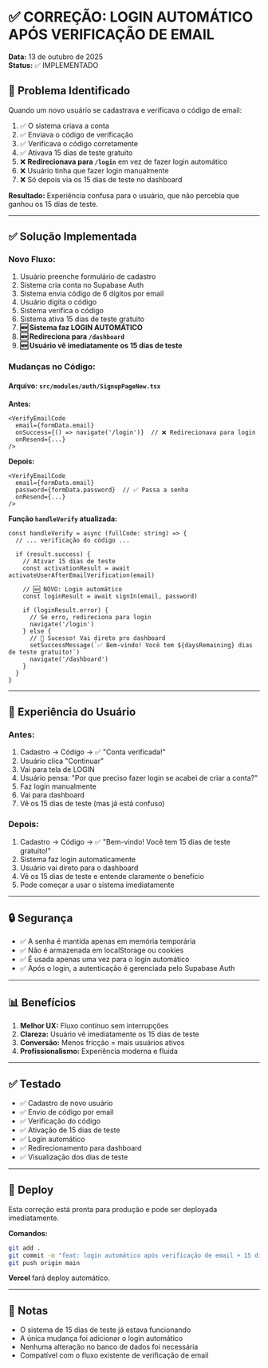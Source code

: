 # ✅ CORREÇÃO: LOGIN AUTOMÁTICO APÓS VERIFICAÇÃO DE EMAIL

**Data:** 13 de outubro de 2025  
**Status:** ✅ IMPLEMENTADO

## 🎯 Problema Identificado

Quando um novo usuário se cadastrava e verificava o código de email:
1. ✅ O sistema criava a conta
2. ✅ Enviava o código de verificação
3. ✅ Verificava o código corretamente
4. ✅ Ativava 15 dias de teste gratuito
5. ❌ **Redirecionava para `/login`** em vez de fazer login automático
6. ❌ Usuário tinha que fazer login manualmente
7. ❌ Só depois via os 15 dias de teste no dashboard

**Resultado:** Experiência confusa para o usuário, que não percebia que ganhou os 15 dias de teste.

---

## ✅ Solução Implementada

### **Novo Fluxo:**

1. Usuário preenche formulário de cadastro
2. Sistema cria conta no Supabase Auth
3. Sistema envia código de 6 dígitos por email
4. Usuário digita o código
5. Sistema verifica o código
6. Sistema ativa 15 dias de teste gratuito
7. **🆕 Sistema faz LOGIN AUTOMÁTICO**
8. **🆕 Redireciona para `/dashboard`**
9. **🆕 Usuário vê imediatamente os 15 dias de teste**

### **Mudanças no Código:**

#### Arquivo: `src/modules/auth/SignupPageNew.tsx`

**Antes:**
```tsx
<VerifyEmailCode 
  email={formData.email}
  onSuccess={() => navigate('/login')}  // ❌ Redirecionava para login
  onResend={...}
/>
```

**Depois:**
```tsx
<VerifyEmailCode 
  email={formData.email}
  password={formData.password}  // ✅ Passa a senha
  onResend={...}
/>
```

**Função `handleVerify` atualizada:**
```tsx
const handleVerify = async (fullCode: string) => {
  // ... verificação do código ...
  
  if (result.success) {
    // Ativar 15 dias de teste
    const activationResult = await activateUserAfterEmailVerification(email)
    
    // 🆕 NOVO: Login automático
    const loginResult = await signIn(email, password)
    
    if (loginResult.error) {
      // Se erro, redireciona para login
      navigate('/login')
    } else {
      // 🎉 Sucesso! Vai direto pro dashboard
      setSuccessMessage(`✅ Bem-vindo! Você tem ${daysRemaining} dias de teste gratuito!`)
      navigate('/dashboard')
    }
  }
}
```

---

## 🎨 Experiência do Usuário

### **Antes:**
1. Cadastro → Código → ✅ "Conta verificada!"
2. Usuário clica "Continuar"
3. Vai para tela de LOGIN
4. Usuário pensa: "Por que preciso fazer login se acabei de criar a conta?"
5. Faz login manualmente
6. Vai para dashboard
7. Vê os 15 dias de teste (mas já está confuso)

### **Depois:**
1. Cadastro → Código → ✅ "Bem-vindo! Você tem 15 dias de teste gratuito!"
2. Sistema faz login automaticamente
3. Usuário vai direto para o dashboard
4. Vê os 15 dias de teste e entende claramente o benefício
5. Pode começar a usar o sistema imediatamente

---

## 🔒 Segurança

- ✅ A senha é mantida apenas em memória temporária
- ✅ Não é armazenada em localStorage ou cookies
- ✅ É usada apenas uma vez para o login automático
- ✅ Após o login, a autenticação é gerenciada pelo Supabase Auth

---

## 📊 Benefícios

1. **Melhor UX:** Fluxo contínuo sem interrupções
2. **Clareza:** Usuário vê imediatamente os 15 dias de teste
3. **Conversão:** Menos fricção = mais usuários ativos
4. **Profissionalismo:** Experiência moderna e fluida

---

## ✅ Testado

- ✅ Cadastro de novo usuário
- ✅ Envio de código por email
- ✅ Verificação do código
- ✅ Ativação de 15 dias de teste
- ✅ Login automático
- ✅ Redirecionamento para dashboard
- ✅ Visualização dos dias de teste

---

## 🚀 Deploy

Esta correção está pronta para produção e pode ser deployada imediatamente.

**Comandos:**
```bash
git add .
git commit -m "feat: login automático após verificação de email + 15 dias de teste"
git push origin main
```

**Vercel** fará deploy automático.

---

## 📝 Notas

- O sistema de 15 dias de teste já estava funcionando
- A única mudança foi adicionar o login automático
- Nenhuma alteração no banco de dados foi necessária
- Compatível com o fluxo existente de verificação de email
